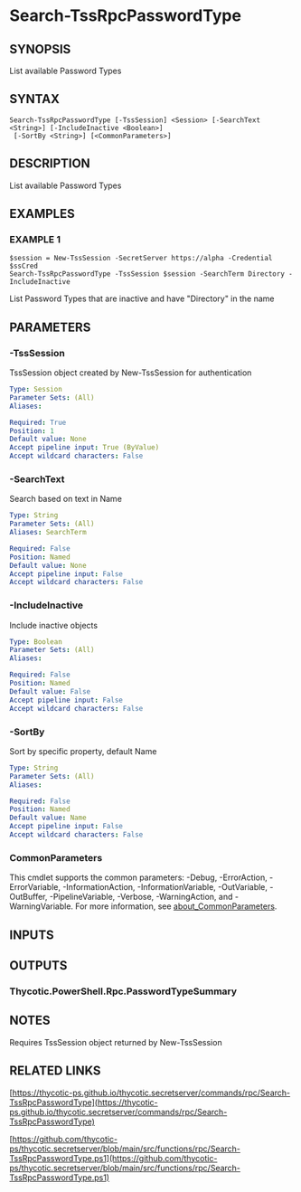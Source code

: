 # Search-TssRpcPasswordType

## SYNOPSIS
List available Password Types

## SYNTAX

```
Search-TssRpcPasswordType [-TssSession] <Session> [-SearchText <String>] [-IncludeInactive <Boolean>]
 [-SortBy <String>] [<CommonParameters>]
```

## DESCRIPTION
List available Password Types

## EXAMPLES

### EXAMPLE 1
```
$session = New-TssSession -SecretServer https://alpha -Credential $ssCred
Search-TssRpcPasswordType -TssSession $session -SearchTerm Directory -IncludeInactive
```

List Password Types that are inactive and have "Directory" in the name

## PARAMETERS

### -TssSession
TssSession object created by New-TssSession for authentication

```yaml
Type: Session
Parameter Sets: (All)
Aliases:

Required: True
Position: 1
Default value: None
Accept pipeline input: True (ByValue)
Accept wildcard characters: False
```

### -SearchText
Search based on text in Name

```yaml
Type: String
Parameter Sets: (All)
Aliases: SearchTerm

Required: False
Position: Named
Default value: None
Accept pipeline input: False
Accept wildcard characters: False
```

### -IncludeInactive
Include inactive objects

```yaml
Type: Boolean
Parameter Sets: (All)
Aliases:

Required: False
Position: Named
Default value: False
Accept pipeline input: False
Accept wildcard characters: False
```

### -SortBy
Sort by specific property, default Name

```yaml
Type: String
Parameter Sets: (All)
Aliases:

Required: False
Position: Named
Default value: Name
Accept pipeline input: False
Accept wildcard characters: False
```

### CommonParameters
This cmdlet supports the common parameters: -Debug, -ErrorAction, -ErrorVariable, -InformationAction, -InformationVariable, -OutVariable, -OutBuffer, -PipelineVariable, -Verbose, -WarningAction, and -WarningVariable. For more information, see [about_CommonParameters](http://go.microsoft.com/fwlink/?LinkID=113216).

## INPUTS

## OUTPUTS

### Thycotic.PowerShell.Rpc.PasswordTypeSummary
## NOTES
Requires TssSession object returned by New-TssSession

## RELATED LINKS

[https://thycotic-ps.github.io/thycotic.secretserver/commands/rpc/Search-TssRpcPasswordType](https://thycotic-ps.github.io/thycotic.secretserver/commands/rpc/Search-TssRpcPasswordType)

[https://github.com/thycotic-ps/thycotic.secretserver/blob/main/src/functions/rpc/Search-TssRpcPasswordType.ps1](https://github.com/thycotic-ps/thycotic.secretserver/blob/main/src/functions/rpc/Search-TssRpcPasswordType.ps1)

